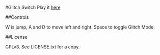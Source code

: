 #Glitch Switch
Play it [here](http://9lines.org/game/glitch_switch)

##Controls

W is jump, A and D to move left and right. Space to toggle Glitch Mode.


##License

GPLv3. See LICENSE.txt for a copy.
